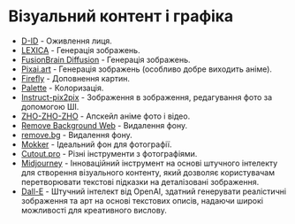 # Візуальний контент і графіка

* [D-ID](https://studio.d-id.com/) - Оживлення лиця.
* [LEXICA](https://lexica.art/?q=Hitler) - Генерація зображень.
* [FusionBrain Diffusion](https://fusionbrain.ai/diffusion) - Генерація зображень.
* [Pixai.art](https://pixai.art/) - Генерація зображень (особливо добре виходить аніме).
* [Firefly](https://firefly.adobe.com/generate/inpaint) - Доповнення картин.
* [Palette](https://palette.fm/) - Колоризація.
* [Instruct-pix2pix](https://github.com/timothybrooks/instruct-pix2pix) - Зображення в зображення, редагування фото за допомогою ШІ.
* [ZHO-ZHO-ZHO](https://github.com/ZHO-ZHO-ZHO/ComfyUI-APISR) - Апскейл аніме фото і відео.
* [Remove Background Web](https://huggingface.co/spaces/Xenova/remove-background-web) - Видалення фону.
* [remove.bg](https://www.remove.bg/) - Видалення фону.
* [Mokker](https://mokker.ai) - Ідеальний фон для фотографії.
* [Cutout.pro](https://www.cutout.pro/ru) - Різні інструменти з фотографіями.
* [Midjourney](https://www.midjourney.com/) - Інноваційний інструмент на основі штучного інтелекту для створення візуального контенту, який дозволяє користувачам перетворювати текстові підказки на деталізовані зображення.
* [Dall-E](https://openai.com/dall-e-2/) - Штучний інтелект від OpenAI, здатний генерувати реалістичні зображення та арт на основі текстових описів, надаючи широкі можливості для креативного вислову.
